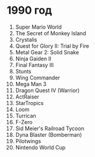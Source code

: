 # 1990 год

1. Super Mario World
2. The Secret of Monkey Island
3. Crystalis
4. Quest for Glory II: Trial by Fire
5. Metal Gear 2: Solid Snake
6. Ninja Gaiden II
7. Final Fantasy III
8. Stunts
9. Wing Commander
10. Mega Man 3
11. Dragon Quest IV (Warrior)
12. ActRaiser
13. StarTropics
14. Loom
15. Turrican
16. F-Zero
17. Sid Meier's Railroad Tycoon
18. Dyna Blaster (Bomberman)
19. Pilotwings
20. Nintendo World Cup
